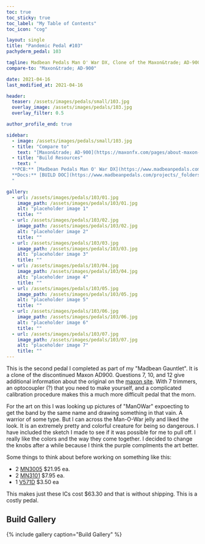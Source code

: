 ```yaml
---
toc: true
toc_sticky: true
toc_label: "My Table of Contents"
toc_icon: "cog"

layout: single
title: "Pandemic Pedal #103"
pachyderm_pedal: 103

tagline: Madbean Pedals Man O' War DX, Clone of the Maxon&trade; AD-900
compare-to: "Maxon&trade; AD-900"

date: 2021-04-16
last_modified_at: 2021-04-16

header:
  teaser: /assets/images/pedals/small/103.jpg
  overlay_image: /assets/images/pedals/103.jpg
  overlay_filter: 0.5

author_profile_end: true

sidebar:
  - image: /assets/images/pedals/small/103.jpg
  - title: "Compare to"
    text: "[Maxon&trade; AD-900](https://maxonfx.com/pages/about-maxon-guitar-effects-pedals-maxonfx-com)"
  - title: "Build Resources"
    text: "
  **PCB:** [Madbean Pedals Man O' War DX](https://www.madbeanpedals.com/projects/index.html)<br>
  **Docs:** [BUILD DOC](https://www.madbeanpedals.com/projects/_folders/Delay/pdf/ManOWarDX.pdf)
  "

gallery:
  - url: /assets/images/pedals/103/01.jpg
    image_path: /assets/images/pedals/103/01.jpg
    alt: "placeholder image 1"
    title: ""
  - url: /assets/images/pedals/103/02.jpg
    image_path: /assets/images/pedals/103/02.jpg
    alt: "placeholder image 2"
    title: ""
  - url: /assets/images/pedals/103/03.jpg
    image_path: /assets/images/pedals/103/03.jpg
    alt: "placeholder image 3"
    title: ""
  - url: /assets/images/pedals/103/04.jpg
    image_path: /assets/images/pedals/103/04.jpg
    alt: "placeholder image 4"
    title: ""
  - url: /assets/images/pedals/103/05.jpg
    image_path: /assets/images/pedals/103/05.jpg
    alt: "placeholder image 5"
    title: ""
  - url: /assets/images/pedals/103/06.jpg
    image_path: /assets/images/pedals/103/06.jpg
    alt: "placeholder image 6"
    title: ""
  - url: /assets/images/pedals/103/07.jpg
    image_path: /assets/images/pedals/103/07.jpg
    alt: "placeholder image 7"
    title: ""
---
```


This is the second pedal I completed as part of my "Madbean Gauntlet". It is a clone of the discontinued Maxon AD900. Questions 7, 10, and 12 give additional information about the original on the [maxon site](https://maxonfx.com/pages/about-maxon-guitar-effects-pedals-maxonfx-com). With 7 trimmers, an optocoupler (?) that you need to make yourself, and a complicated calibration procedure makes this a much more difficult pedal that the morn.

For the art on this I was looking up pictures of "ManOWar" expoecting to get the band by the same name and drawing something in that vain. A warrior of some type. But I can across the Man-O-War jelly and liked the look. It is an extremely pretty and colorful creature for being so dangerous. I have included the sketch I made to see if it was possible for me to pull off. I really like the colors and the way they come together. I decided to change the knobs after a while because I think the purple complments the art better.

Some things to think about before working on something like this:

* 2 [MN3005](http://smallbear-electronics.mybigcommerce.com/mn3005-re-makes-xvive-audio/) $21.95 ea.
* 2 [MN3101](http://smallbear-electronics.mybigcommerce.com/ic-mn3101/) $7.95 ea.
* 1 [V571D](http://smallbear-electronics.mybigcommerce.com/ic-v571d/) $3.50 ea

This makes just these ICs cost $63.30 and that is without shipping. This is a costly pedal.

## Build Gallery

{% include gallery caption="Build Gallery" %}
